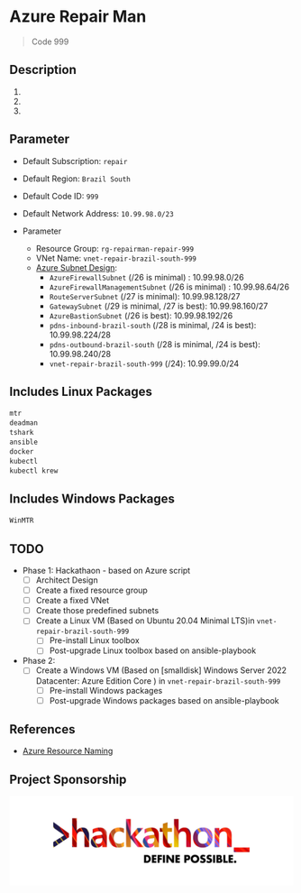 # Azure Repair Man

> Code 999

## Description

1. 
2. 
3.

## Parameter

- Default Subscription: `repair`
- Default Region: `Brazil South`
- Default Code ID: `999`
- Default Network Address: `10.99.98.0/23`

- Parameter
  - Resource Group: `rg-repairman-repair-999`
  - VNet Name: `vnet-repair-brazil-south-999`
  - [Azure Subnet Design][2]:
    - `AzureFirewallSubnet` (/26 is minimal) : 10.99.98.0/26
    - `AzureFirewallManagementSubnet` (/26 is minimal) : 10.99.98.64/26
    - `RouteServerSubnet` (/27 is minimal): 10.99.98.128/27
    - `GatewaySubnet` (/29 is minimal, /27 is best): 10.99.98.160/27
    - `AzureBastionSubnet` (/26 is best): 10.99.98.192/26
    - `pdns-inbound-brazil-south` (/28 is minimal, /24 is best): 10.99.98.224/28
    - `pdns-outbound-brazil-south` (/28 is minimal, /24 is best): 10.99.98.240/28
    - `vnet-repair-brazil-south-999` (/24): 10.99.99.0/24

## Includes Linux Packages

```bash
mtr
deadman
tshark
ansible
docker
kubectl
kubectl krew
```

## Includes Windows Packages

```bash
WinMTR
```

## TODO

- Phase 1: Hackathaon - based on Azure script
  - [ ] Architect Design
  - [ ] Create a fixed resource group
  - [ ] Create a fixed VNet
  - [ ] Create those predefined subnets
  - [ ] Create a Linux VM (Based on Ubuntu 20.04 Minimal LTS)in `vnet-repair-brazil-south-999`
    - [ ] Pre-install Linux toolbox
    - [ ] Post-upgrade Linux toolbox based on ansible-playbook

- Phase 2:
  - [ ] Create a Windows VM (Based on [smalldisk] Windows Server 2022 Datacenter: Azure Edition Core
) in `vnet-repair-brazil-south-999`
    - [ ] Pre-install Windows packages
    - [ ] Post-upgrade Windows packages based on ansible-playbook

## References

- [Azure Resource Naming][1]

## Project Sponsorship

![Hackathon Logo](/images/about-hackathon-logo.png)

[1]: https://docs.microsoft.com/en-us/azure/cloud-adoption-framework/ready/azure-best-practices/resource-naming
[2]: https://www.davidc.net/sites/default/subnets/subnets.html?network=10.99.98.0&mask=23&division=11.760
